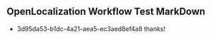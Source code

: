 ## OpenLocalization Workflow Test MarkDown
* 3d95da53-b1dc-4a21-aea5-ec3aed8ef4a8 thanks!

<!--HONumber=Feb17_HO2-->


